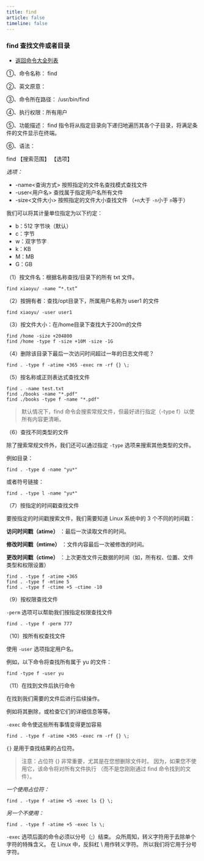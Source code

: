 ```yaml
---
title: find
article: false
timeline: false
---
```

### find 查找文件或者目录

- [返回命令大全列表](../command.md#文件管理)

①、命令名称： find

②、英文原意：

③、命令所在路径： /usr/bin/find

④、执行权限：所有用户

⑤、功能描述： find 指令将从指定目录向下递归地遍历其各个子目录，将满足条件的文件显示在终端。

⑥、语法：

find 【搜索范围】 【选项】

*选项：*

- -name<查询方式>  按照指定的文件名查找模式查找文件
- -user<用户名>  查找属于指定用户名所有文件
- -size<文件大小>  按照指定的文件大小查找文件
（`+n`大于 `-n`小于 `n`等于）

我们可以将其计量单位指定为以下约定：

- b：512 字节块（默认）
- c：字节
- w：双字节字
- k：KB
- M：MB
- G：GB

（1）按文件名：根据名称查找/目录下的所有 txt 文件。

```shell
find xiaoyu/ -name “*.txt”
```

（2）按拥有者：查找/opt目录下，所属用户名称为 user1 的文件

```shell
find xiaoyu/ -user user1
```

（3）按文件大小：在/home目录下查找大于200m的文件

```shell
find /home -size +204800
find /home -type f -size +10M -size -1G
```

（4）删除该目录下最后一次访问时间超过一年的日志文件呢？

```shell
find . -type f -atime +365 -exec rm -rf {} \;
```

（5）按名称或正则表达式查找文件

```shell
find . -name test.txt
find ./books -name "*.pdf"
find ./books -type f -name "*.pdf"
```

> 默认情况下，find 命令会搜索常规文件，但最好进行指定（-type f）以使所有内容更清晰。

（6）查找不同类型的文件

除了搜索常规文件外，我们还可以通过指定 `-type` 选项来搜索其他类型的文件。

例如目录：

```shell
find . -type d -name "yu*"
```

或者符号链接：

```shell
find . -type l -name "yu*"
```

（7）按指定的时间戳查找文件

要按指定的时间戳搜索文件，我们需要知道 Linux 系统中的 3 个不同的时间戳：

**访问时间戳（atime）** ：最后一次读取文件的时间。

**修改时间戳（mtime）** ：文件内容最后一次被修改的时间。

**更改时间戳（ctime）** ：上次更改文件元数据的时间（如，所有权、位置、文件类型和权限设置）

```shell
find . -type f -atime +365
find . -type f -mtime 5
find . -type f -ctime +5 -ctime -10
```

（9）按权限查找文件

`-perm` 选项可以帮助我们按指定权限查找文件

```shell
find . -type f -perm 777
```

（10）按所有权查找文件

使用 `-user` 选项指定用户名。

例如，以下命令将查找所有属于 yu 的文件：

```shell
find -type f -user yu
```

（11）在找到文件后执行命令

在找到我们需要的文件后进行后续操作。

例如将其删除，或检查它们的详细信息等等。

`-exec` 命令使这些所有事情变得更加容易

```shell
find . -type f -atime +365 -exec rm -rf {} \;
```

`{}` 是用于查找结果的占位符。

> 注意：占位符 {} 非常重要，尤其是在您想删除文件时。
因为，如果您不使用它，该命令将对所有文件执行
（而不是您刚刚通过 find 命令找到的文件）。

*一个使用占位符：*

```shell
find . -type f -atime +5 -exec ls {} \;
```

*另一个不使用：*

```shell
find . -type f -atime +5 -exec ls \;
```

`-exec` 选项后面的命令必须以分号（;）结束。
众所周知，转义字符用于去除单个字符的特殊含义。
在 Linux 中，反斜杠 \ 用作转义字符。
所以我们将它用于分号字符。
